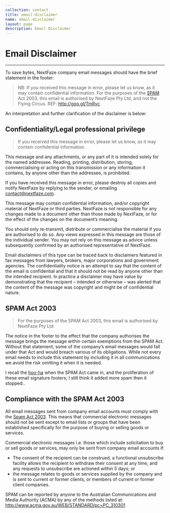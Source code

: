 ```yaml
---
collection: contact
title: email-disclaimer
name: email-disclaimer
layout: page
description: Email Disclaimer
---
```


# Email Disclaimer
---

To save bytes, NextFaze company email messages should have the brief statement in the footer:

> NB: If you received this message in error, please let us know, as it may contain confidential information. For the purposes of the [SPAM](http://www.youtube.com/watch?v=anwy2MPT5RE) Act 2003, this email is authorised by NextFaze Pty Ltd, and not the Flying Circus. REF: http://goo.gl/TmRvc

An interpretation and further clarification of the disclaimer is below:

## Confidentiality/Legal professional privilege

> If you received this message in error, please let us know, as it may contain confidential information.

This message and any attachments, or any part of it is intended solely for the named addressee. Reading, printing, distribution, storing, commercialising or acting on this transmission or any information it contains, by anyone other than the addressee, is prohibited.

If you have received this message in error, please destroy all copies and notify NextFaze by replying to the sender, or emailing contact@nextfaze.com.

This message may contain confidential information, and/or copyright material of NextFaze or third parties. NextFaze is not responsible for any changes made to a document other than those made by NextFaze, or for the effect of the changes on the document’s meaning.

You should only re-transmit, distribute or commercialise the material if you are authorised to do so. Any views expressed in this message are those of the individual sender. You may not rely on this message as advice unless subsequently confirmed by an authorised representative of NextFaze.

Email disclaimers of this type can be traced back to disclaimers featured in fax messages from lawyers, brokers, major corporations and government agencies. The confidentiality notice is an attempt to say that the content of the email is confidential and that it should not be read by anyone other than the intended recipient.  In practice a disclaimer may have value by demonstrating that the recipient – intended or otherwise – was alerted that the content of the message was copyright and might be of confidential nature.

## SPAM Act 2003

> For the purposes of the SPAM Act 2003, this email is authorised by NextFaze Pty Ltd

The notice in the footer to the effect that the company authorises the message brings the message within certain exemptions from the SPAM Act. Without that statement, some of the company’s email messages would fall under that Act and would breach various of its obligations. While not every email needs to include this statement by including it in all communications we avoid the risk omitting it when it is needed.

I recall the [hoo-ha](http://www.youtube.com/watch?v=iV4v-3i5pPU#t=22s) when the SPAM Act came in, and the proliferation of these email signature footers; I still think it added more spam then it stopped..

## Compliance with the SPAM Act 2003

All email messages sent from company email accounts must comply with the [Spam Act 2003](http://www.comlaw.gov.au/Search/SPAM).  This means that commercial electronic messages should not be sent except to email lists or groups that have been established specifically for the purpose of buying or selling goods or services.

Commercial electronic messages i.e. those which include solicitation to buy or sell goods or services, may only be sent from company email accounts if:

- The consent of the recipient can be construed, a functional unsubscribe facility allows the recipient to withdraw their consent at any time, and any requests to unsubscribe are actioned within 5 days; or
- the message relates to goods or services supplied by the company and is sent to current or former clients, or members of current or former client companies.

SPAM can be reported by anyone to the Australian Communications and Media Authority (ACMA) by any of the methods listed at: <http://www.acma.gov.au/WEB/STANDARD/pc=PC_310301>